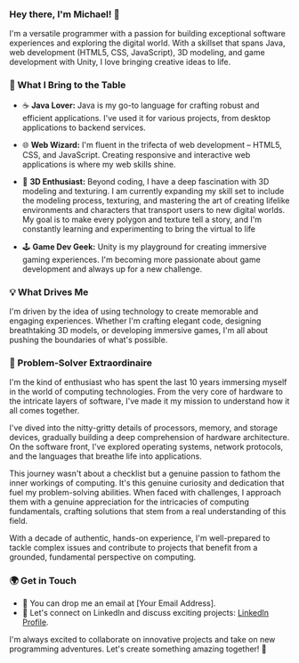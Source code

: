 ### Hey there, I'm Michael! 👋

I'm a versatile programmer with a passion for building exceptional software experiences and exploring the digital world. With a skillset that spans Java, web development (HTML5, CSS, JavaScript), 3D modeling, and game development with Unity, I love bringing creative ideas to life.

### 🌟 What I Bring to the Table

- ☕ **Java Lover:** Java is my go-to language for crafting robust and efficient applications. I've used it for various projects, from desktop applications to backend services.

- 🌐 **Web Wizard:** I'm fluent in the trifecta of web development – HTML5, CSS, and JavaScript. Creating responsive and interactive web applications is where my web skills shine.

- 🎨 **3D Enthusiast:** Beyond coding, I have a deep fascination with 3D modeling and texturing. I am currently expanding my skill set to include the modeling process, texturing, and mastering the art of creating lifelike environments and characters that transport users to new digital worlds. My goal is to make every polygon and texture tell a story, and I'm constantly learning and experimenting to bring the virtual to life

- 🕹️ **Game Dev Geek:** Unity is my playground for creating immersive gaming experiences. I'm becoming more passionate about game development and always up for a new challenge.

### 💡 What Drives Me

I'm driven by the idea of using technology to create memorable and engaging experiences. Whether I'm crafting elegant code, designing breathtaking 3D models, or developing immersive games, I'm all about pushing the boundaries of what's possible.

### 🧩 Problem-Solver Extraordinaire

I'm the kind of enthusiast who has spent the last 10 years immersing myself in the world of computing technologies. From the very core of hardware to the intricate layers of software, I've made it my mission to understand how it all comes together.

I've dived into the nitty-gritty details of processors, memory, and storage devices, gradually building a deep comprehension of hardware architecture. On the software front, I've explored operating systems, network protocols, and the languages that breathe life into applications.

This journey wasn't about a checklist but a genuine passion to fathom the inner workings of computing. It's this genuine curiosity and dedication that fuel my problem-solving abilities. When faced with challenges, I approach them with a genuine appreciation for the intricacies of computing fundamentals, crafting solutions that stem from a real understanding of this field.

With a decade of authentic, hands-on experience, I'm well-prepared to tackle complex issues and contribute to projects that benefit from a grounded, fundamental perspective on computing.

### 🌍 Get in Touch

- 📧 You can drop me an email at [Your Email Address].
- 🤝 Let's connect on LinkedIn and discuss exciting projects: [LinkedIn Profile](https://www.linkedin.com/in/yourprofile).

I'm always excited to collaborate on innovative projects and take on new programming adventures. Let's create something amazing together! 🚀

